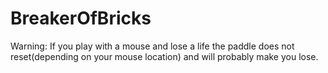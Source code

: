 # BreakerOfBricks

Warning: If you play with a mouse and lose a life the paddle does not reset(depending on your mouse location) 
and will probably make you lose.
